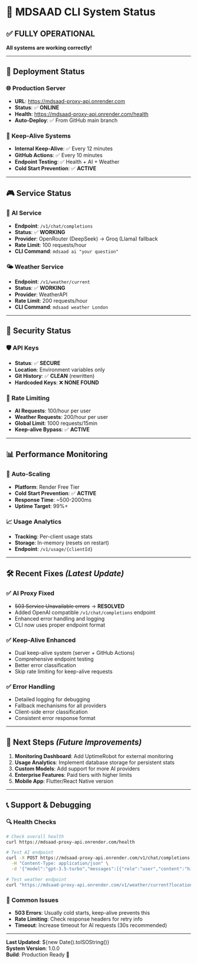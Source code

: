 # 🎯 MDSAAD CLI System Status

## ✅ **FULLY OPERATIONAL** 
**All systems are working correctly!**

---

## 🚀 **Deployment Status**

### 🌐 **Production Server** 
- **URL**: https://mdsaad-proxy-api.onrender.com
- **Status**: ✅ **ONLINE**
- **Health**: https://mdsaad-proxy-api.onrender.com/health
- **Auto-Deploy**: ✅ From GitHub main branch

### 🏓 **Keep-Alive Systems**
- **Internal Keep-Alive**: ✅ Every 12 minutes
- **GitHub Actions**: ✅ Every 10 minutes  
- **Endpoint Testing**: ✅ Health + AI + Weather
- **Cold Start Prevention**: ✅ **ACTIVE**

---

## 🎮 **Service Status**

### 🤖 **AI Service**
- **Endpoint**: `/v1/chat/completions` 
- **Status**: ✅ **WORKING**
- **Provider**: OpenRouter (DeepSeek) → Groq (Llama) fallback
- **Rate Limit**: 100 requests/hour
- **CLI Command**: `mdsaad ai "your question"`

### 🌤️ **Weather Service** 
- **Endpoint**: `/v1/weather/current`
- **Status**: ✅ **WORKING**
- **Provider**: WeatherAPI
- **Rate Limit**: 200 requests/hour  
- **CLI Command**: `mdsaad weather London`

---

## 🔐 **Security Status**

### 🛡️ **API Keys**
- **Status**: ✅ **SECURE**
- **Location**: Environment variables only
- **Git History**: ✅ **CLEAN** (rewritten)
- **Hardcoded Keys**: ❌ **NONE FOUND**

### 🚦 **Rate Limiting**
- **AI Requests**: 100/hour per user
- **Weather Requests**: 200/hour per user
- **Global Limit**: 1000 requests/15min
- **Keep-alive Bypass**: ✅ **ACTIVE**

---

## 📊 **Performance Monitoring**

### 🔄 **Auto-Scaling** 
- **Platform**: Render Free Tier
- **Cold Start Prevention**: ✅ **ACTIVE**
- **Response Time**: ~500-2000ms
- **Uptime Target**: 99%+

### 📈 **Usage Analytics**
- **Tracking**: Per-client usage stats
- **Storage**: In-memory (resets on restart)
- **Endpoint**: `/v1/usage/{clientId}`

---

## 🛠️ **Recent Fixes** *(Latest Update)*

### ✅ **AI Proxy Fixed**
- ~~503 Service Unavailable errors~~ → **RESOLVED**
- Added OpenAI compatible `/v1/chat/completions` endpoint
- Enhanced error handling and logging
- CLI now uses proper endpoint format

### ✅ **Keep-Alive Enhanced**
- Dual keep-alive system (server + GitHub Actions)
- Comprehensive endpoint testing
- Better error classification
- Skip rate limiting for keep-alive requests

### ✅ **Error Handling**
- Detailed logging for debugging
- Fallback mechanisms for all providers
- Client-side error classification
- Consistent error response format

---

## 🎯 **Next Steps** *(Future Improvements)*

1. **Monitoring Dashboard**: Add UptimeRobot for external monitoring
2. **Usage Analytics**: Implement database storage for persistent stats  
3. **Custom Models**: Add support for more AI providers
4. **Enterprise Features**: Paid tiers with higher limits
5. **Mobile App**: Flutter/React Native version

---

## 📞 **Support & Debugging**

### 🔍 **Health Checks**
```bash
# Check overall health
curl https://mdsaad-proxy-api.onrender.com/health

# Test AI endpoint  
curl -X POST https://mdsaad-proxy-api.onrender.com/v1/chat/completions \
  -H "Content-Type: application/json" \
  -d '{"model":"gpt-3.5-turbo","messages":[{"role":"user","content":"hi"}],"max_tokens":5}'

# Test weather endpoint
curl "https://mdsaad-proxy-api.onrender.com/v1/weather/current?location=London"
```

### 🐛 **Common Issues**
- **503 Errors**: Usually cold starts, keep-alive prevents this
- **Rate Limiting**: Check response headers for retry info
- **Timeout**: Increase timeout for AI requests (30s recommended)

---

**Last Updated**: ${new Date().toISOString()}  
**System Version**: 1.0.0  
**Build**: Production Ready 🚀